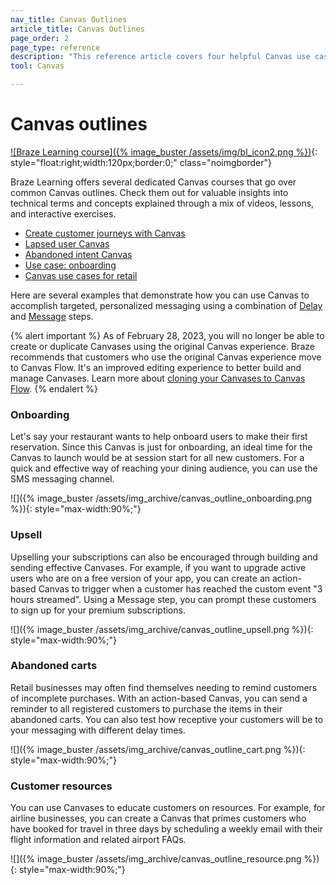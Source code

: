 ```yaml
---
nav_title: Canvas Outlines
article_title: Canvas Outlines
page_order: 2
page_type: reference
description: "This reference article covers four helpful Canvas use cases."
tool: Canvas

---
```


# Canvas outlines

[![Braze Learning course]({% image_buster /assets/img/bl_icon2.png %})](https://learning.braze.com/page/courses){: style="float:right;width:120px;border:0;" class="noimgborder"}

Braze Learning offers several dedicated Canvas courses that go over common Canvas outlines. Check them out for valuable insights into technical terms and concepts explained through a mix of videos, lessons, and interactive exercises. 
- [Create customer journeys with Canvas](https://learning.braze.com/canvas-course)
- [Lapsed user Canvas](https://learning.braze.com/lapsed-user-canvas)
- [Abandoned intent Canvas](https://learning.braze.com/abandoned-intent-canvas)
- [Use case: onboarding](https://learning.braze.com/onboarding-canvas)
- [Canvas use cases for retail](https://learning.braze.com/canvas-use-cases-for-retail)

Here are several examples that demonstrate how you can use Canvas to accomplish targeted, personalized messaging using a combination of [Delay]({{site.baseurl}}/user_guide/engagement_tools/canvas/canvas_components/delay_step/) and [Message]({{site.baseurl}}/user_guide/engagement_tools/canvas/canvas_components/message_step/) steps.

{% alert important %}
As of February 28, 2023, you will no longer be able to create or duplicate Canvases using the original Canvas experience. Braze recommends that customers who use the original Canvas experience move to Canvas Flow. It's an improved editing experience to better build and manage Canvases. Learn more about [cloning your Canvases to Canvas Flow]({{site.baseurl}}/user_guide/engagement_tools/canvas/managing_canvases/cloning_canvases/).
{% endalert %}

### Onboarding

Let's say your restaurant wants to help onboard users to make their first reservation. Since this Canvas is just for onboarding, an ideal time for the Canvas to launch would be at session start for all new customers. For a quick and effective way of reaching your dining audience, you can use the SMS messaging channel.

![]({% image_buster /assets/img_archive/canvas_outline_onboarding.png %}){: style="max-width:90%;"}

### Upsell

Upselling your subscriptions can also be encouraged through building and sending effective Canvases. For example, if you want to upgrade active users who are on a free version of your app, you can create an action-based Canvas to trigger when a customer has reached the custom event "3 hours streamed". Using a Message step, you can prompt these customers to sign up for your premium subscriptions.

![]({% image_buster /assets/img_archive/canvas_outline_upsell.png %}){: style="max-width:90%;"}

### Abandoned carts

Retail businesses may often find themselves needing to remind customers of incomplete purchases. With an action-based Canvas, you can send a reminder to all registered customers to purchase the items in their abandoned carts. You can also test how receptive your customers will be to your messaging with different delay times.

![]({% image_buster /assets/img_archive/canvas_outline_cart.png %}){: style="max-width:90%;"}

### Customer resources

You can use Canvases to educate customers on resources. For example, for airline businesses, you can create a Canvas that primes customers who have booked for travel in three days by scheduling a weekly email with their flight information and related airport FAQs.

![]({% image_buster /assets/img_archive/canvas_outline_resource.png %}){: style="max-width:90%;"}
